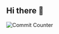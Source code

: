 ## Hi there 👋

<img src="https://img.shields.io/github/last-commit/suhrob/SuhrobKholmurodov" alt="Commit Counter">
